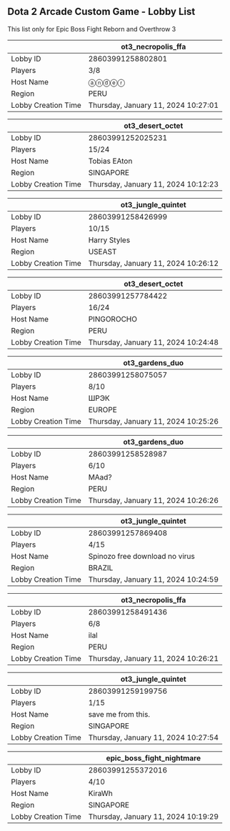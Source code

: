 ## Dota 2 Arcade Custom Game - Lobby List

This list only for Epic Boss Fight Reborn and Overthrow 3

|  | ot3_necropolis_ffa |
| ------ | ------ |
| Lobby ID | 28603991258802801 |
| Players | 3/8 |
| Host Name | ⓐⓝⓓⓔⓡ |
| Region | PERU |
| Lobby Creation Time | Thursday, January 11, 2024 10:27:01 |


|  | ot3_desert_octet |
| ------ | ------ |
| Lobby ID | 28603991252025231 |
| Players | 15/24 |
| Host Name | Tobias EAton |
| Region | SINGAPORE |
| Lobby Creation Time | Thursday, January 11, 2024 10:12:23 |


|  | ot3_jungle_quintet |
| ------ | ------ |
| Lobby ID | 28603991258426999 |
| Players | 10/15 |
| Host Name | Harry Styles |
| Region | USEAST |
| Lobby Creation Time | Thursday, January 11, 2024 10:26:12 |


|  | ot3_desert_octet |
| ------ | ------ |
| Lobby ID | 28603991257784422 |
| Players | 16/24 |
| Host Name | PINGOROCHO |
| Region | PERU |
| Lobby Creation Time | Thursday, January 11, 2024 10:24:48 |


|  | ot3_gardens_duo |
| ------ | ------ |
| Lobby ID | 28603991258075057 |
| Players | 8/10 |
| Host Name | ШРЭК |
| Region | EUROPE |
| Lobby Creation Time | Thursday, January 11, 2024 10:25:26 |


|  | ot3_gardens_duo |
| ------ | ------ |
| Lobby ID | 28603991258528987 |
| Players | 6/10 |
| Host Name | MAad? |
| Region | PERU |
| Lobby Creation Time | Thursday, January 11, 2024 10:26:26 |


|  | ot3_jungle_quintet |
| ------ | ------ |
| Lobby ID | 28603991257869408 |
| Players | 4/15 |
| Host Name | Spinozo free download no virus |
| Region | BRAZIL |
| Lobby Creation Time | Thursday, January 11, 2024 10:24:59 |


|  | ot3_necropolis_ffa |
| ------ | ------ |
| Lobby ID | 28603991258491436 |
| Players | 6/8 |
| Host Name | ilal |
| Region | PERU |
| Lobby Creation Time | Thursday, January 11, 2024 10:26:21 |


|  | ot3_jungle_quintet |
| ------ | ------ |
| Lobby ID | 28603991259199756 |
| Players | 1/15 |
| Host Name | save me from this. |
| Region | SINGAPORE |
| Lobby Creation Time | Thursday, January 11, 2024 10:27:54 |


|  | epic_boss_fight_nightmare |
| ------ | ------ |
| Lobby ID | 28603991255372016 |
| Players | 4/10 |
| Host Name | KiraWh |
| Region | SINGAPORE |
| Lobby Creation Time | Thursday, January 11, 2024 10:19:29 |


